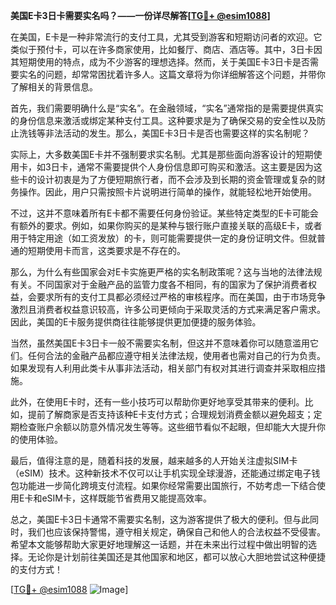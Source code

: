 **美国E卡3日卡需要实名吗？——一份详尽解答[[TG💪+ @esim1088](https://t.me/s/esim1088)]**

在美国，E卡是一种非常流行的支付工具，尤其受到游客和短期访问者的欢迎。它类似于预付卡，可以在许多商家使用，比如餐厅、商店、酒店等。其中，3日卡因其短期使用的特点，成为不少游客的理想选择。然而，关于美国E卡3日卡是否需要实名的问题，却常常困扰着许多人。这篇文章将为你详细解答这个问题，并带你了解相关的背景信息。

首先，我们需要明确什么是“实名”。在金融领域，“实名”通常指的是需要提供真实的身份信息来激活或绑定某种支付工具。这种要求是为了确保交易的安全性以及防止洗钱等非法活动的发生。那么，美国E卡3日卡是否也需要这样的实名制呢？

实际上，大多数美国E卡并不强制要求实名制。尤其是那些面向游客设计的短期使用卡，如3日卡，通常不需要提供个人身份信息即可购买和激活。这主要是因为这些卡的设计初衷是为了方便短期旅行者，而不会涉及到长期的资金管理或复杂的财务操作。因此，用户只需按照卡片说明进行简单的操作，就能轻松地开始使用。

不过，这并不意味着所有E卡都不需要任何身份验证。某些特定类型的E卡可能会有额外的要求。例如，如果你购买的是某种与银行账户直接关联的高级E卡，或者用于特定用途（如工资发放）的卡，则可能需要提供一定的身份证明文件。但就普通的短期使用卡而言，这类要求是不存在的。

那么，为什么有些国家会对E卡实施更严格的实名制政策呢？这与当地的法律法规有关。不同国家对于金融产品的监管力度各不相同，有的国家为了保护消费者权益，会要求所有的支付工具都必须经过严格的审核程序。而在美国，由于市场竞争激烈且消费者权益意识较高，许多公司更倾向于采取灵活的方式来满足客户需求。因此，美国的E卡服务提供商往往能够提供更加便捷的服务体验。

当然，虽然美国E卡3日卡一般不需要实名制，但这并不意味着你可以随意滥用它们。任何合法的金融产品都应遵守相关法律法规，使用者也需对自己的行为负责。如果发现有人利用此类卡从事非法活动，相关部门有权对其进行调查并采取相应措施。

此外，在使用E卡时，还有一些小技巧可以帮助你更好地享受其带来的便利。比如，提前了解商家是否支持该种E卡支付方式；合理规划消费金额以避免超支；定期检查账户余额以防意外情况发生等等。这些细节看似不起眼，但却能大大提升你的使用体验。

最后，值得注意的是，随着科技的发展，越来越多的人开始关注虚拟SIM卡（eSIM）技术。这种新技术不仅可以让手机实现全球漫游，还能通过绑定电子钱包功能进一步简化跨境支付流程。如果你经常需要出国旅行，不妨考虑一下结合使用E卡和eSIM卡，这样既能节省费用又能提高效率。

总之，美国E卡3日卡通常不需要实名制，这为游客提供了极大的便利。但与此同时，我们也应该保持警惕，遵守相关规定，确保自己和他人的合法权益不受侵害。希望本文能够帮助大家更好地理解这一话题，并在未来出行过程中做出明智的选择。无论你是计划前往美国还是其他国家和地区，都可以放心大胆地尝试这种便捷的支付方式！

[[TG💪+ @esim1088](https://t.me/s/esim1088) ![Image](https://i.postimg.cc/4NQfJmqS/Snipaste-2025-05-13-00-14-12.png)]